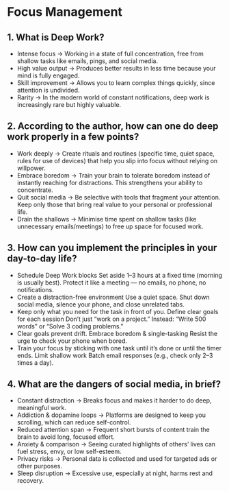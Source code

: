 # Focus Management

## 1. What is Deep Work?
- Intense focus → Working in a state of full concentration, free from shallow tasks like emails, pings, and social media.
- High value output → Produces better results in less time because your mind is fully engaged.
- Skill improvement → Allows you to learn complex things quickly, since attention is undivided.
- Rarity → In the modern world of constant notifications, deep work is increasingly rare but highly valuable.

## 2. According to the author, how can one do deep work properly in a few points?
- Work deeply → Create rituals and routines (specific time, quiet space, rules for use of devices) that help you slip into focus without relying on willpower.
- Embrace boredom → Train your brain to tolerate boredom instead of instantly reaching for distractions. This strengthens your ability to concentrate.
- Quit social media → Be selective with tools that fragment your attention. Keep only those that bring real value to your personal or professional life.
- Drain the shallows → Minimise time spent on shallow tasks (like unnecessary emails/meetings) to free up space for focused work.

## 3. How can you implement the principles in your day-to-day life?
- Schedule Deep Work blocks
Set aside 1–3 hours at a fixed time (morning is usually best).
Protect it like a meeting — no emails, no phone, no notifications.
- Create a distraction-free environment
Use a quiet space.
Shut down social media, silence your phone, and close unrelated tabs.
- Keep only what you need for the task in front of you.
Define clear goals for each session
Don’t just “work on a project.” Instead: “Write 500 words” or “Solve 3 coding problems.”
- Clear goals prevent drift.
Embrace boredom & single-tasking
Resist the urge to check your phone when bored.
- Train your focus by sticking with one task until it’s done or until the timer ends.
Limit shallow work
Batch email responses (e.g., check only 2–3 times a day).

## 4. What are the dangers of social media, in brief?
- Constant distraction → Breaks focus and makes it harder to do deep, meaningful work.
- Addiction & dopamine loops → Platforms are designed to keep you scrolling, which can reduce self-control.
- Reduced attention span → Frequent short bursts of content train the brain to avoid long, focused effort.
- Anxiety & comparison → Seeing curated highlights of others’ lives can fuel stress, envy, or low self-esteem.
- Privacy risks → Personal data is collected and used for targeted ads or other purposes.
- Sleep disruption → Excessive use, especially at night, harms rest and recovery. 
